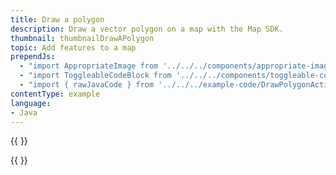 ```yaml
---
title: Draw a polygon
description: Draw a vector polygon on a map with the Map SDK.
thumbnail: thumbnailDrawAPolygon
topic: Add features to a map
prependJs:
  - "import AppropriateImage from '../../../components/appropriate-image'"
  - "import ToggleableCodeBlock from '../../../components/toggleable-code-block'"
  - "import { rawJavaCode } from '../../../example-code/DrawPolygonActivity.js'"
contentType: example
language:
- Java
---
```


{{
  <AppropriateImage imageId="exampleDrawAPolygon" />
}}

<!-- Any notes about this example would go here.  -->

{{
  <ToggleableCodeBlock
    java={rawJavaCode}
  />
}}
